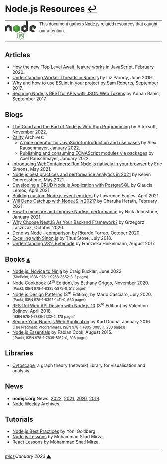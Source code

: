 # <span id="top">Node.js Resources</span> <span style="size:25%;"><a href="README.md">↩</a></span>

<table style="font-family:Helvetica,Arial;font-size:14px;line-height:1.6;">
  <tr>
  <td style="border:0;padding:0 10px 0 0;min-width:100px;"><a href="https://nodejs.org/" rel="external"><img style="border:0;" src="docs/images/nodejs.svg" width="100" alt="Node.js logo"/></a></td>
  <td style="border:0;padding:0;vertical-align:text-top;">This document gathers <a href="https://nodejs.org/" rel="external">Node.js</a> related resources that caught our attention.
  </td>
  </tr>
</table>

## <span id="articles">Articles</span>

- [How the new ‘Top Level Await’ feature works in JavaScript][article_kesk], February 2020.
- [Understanding Worker Threads in Node.js][article_parody] by Liz Parody, June 2019.
- [Why and how to use ESLint in your project][article_roberts] by Sam Roberts, September 2017.
- [Securing Node.js RESTful APIs with JSON Web Tokens][article_rahic] by Adnan Rahic, September 2017.

## <span id="blogs">Blogs</span>

- [The Good and the Bad of Node.js Web App Programming][blog_altexsoft] by Altexsoft, November 2022.
- [2ality](https://2ality.com/archive.html) Archives:
  - [A pipe operator for JavaScript: introduction and use cases][blog_rauschmayer_pipe] by Alex Rauschmayer, January 2022.
  - [Publishing and consuming ECMAScript modules via packages][blog_rauschmayer] by Axel Rauschmayer, January 2022.
- [Introducing WebContainers: Run Node.js natively in your browser][blog_simons] by Eric Simons, May 2021.
- [Node.js best practices and performance analytics in 2021][blog_omereshone] by Kelvin Omeresshone, May 2021.
- [Developing a CRUD Node.js Application with PostgreSQL][blog_lemos] by Glaucia Lemos, April 2021.
- [Building custom Node.js event emitters][blog_eagles] by Lawrence Eagles, April 2021.
- [Will Deno Catchup with NodeJS in 2021?][blog_herath] by Charuka Herath, February 2021.
- [How to measure and improve Node.js performance][blog_johnstone] by Nick Johnstone, January 2021.
- [Why Choose NestJS As Your Backend Framework?][blog_laszczak] by Grzegorz Laszczak, October 2020.
- [Deno vs Node - comparison][blog_torrao] by Ricardo Torrao, October 2020.
- [Excelling with Sinon.js][blog_stone] by Titus Stone, July 2018.
- [Understanding V8's Bytecode][blog_hinkelmann] by Franziska Hinkelmann, August 2017.

## <span id="books">Books</span> [**&#x25B4;**](#top)

- [Node.js: Novice to Ninja](https://www.sitepoint.com/premium/books/node-js-novice-to-ninja/) by Craig Buckler, June 2022.<br/><span style="font-size:80%;">(SitePoint, ISBN 978-1-9258-3652-3, ? pages)</span>
- [Node Cookbook](https://www.packtpub.com/product/node-cookbook-fourth-edition/9781838558758) (4<sup>th</sup> Edition), by Bethany Griggs, November 2020.<br/><span style="font-size:80%;">(Packt, ISBN 978-1-8385-5875-8, 512 pages)</span>
- [Node.js Design Patterns](https://www.packtpub.com/product/node-js-design-patterns-third-edition/9781839214110) (3<sup>rd</sup> Edition), by Mario Casciaro, July 2020.<br/><span style="font-size:80%;">(Packt, ISBN 978-1-8392-1411-0, 660 pages)</span>
- [RESTful Web API Design with Node.js 10][book_bojinov] (3<sup>rd</sup> Edition) by Valention Bojinov, April 2018.<br/><span style="font-size:80%;">(ISBN 978-1-7886-2332-2, 178 pages)</span>
- [Secure Your Node.js Web Application][book_duuna] by Karl Düüna, January 2016.<br/><span style="font-size:80%;">(The Pragmatic Programmers, ISBN 978-1-6805-0085-1, 230 pages)</span>
- [Node.js Essentials][book_cook] by Fabian Cook, August 2015.<br/><span style="font-size:80%;">( Packt, ISBN 978-1-7835-5162-0, 208 pages)</span>

## <span id="libraries">Libraries</span>

- [Cytoscape](https://js.cytoscape.org/), a graph theory (network) library for visualisation and analysis.

## <span id="news">News</span>

- **nodejs.org** News: [2022](https://nodejs.org/en/blog/), [2021](https://nodejs.org/en/blog/year-2021/), [2020](https://nodejs.org/en/blog/year-2020/), [2019](https://nodejs.org/en/blog/year-2019/).
- [Node Weekly][news_node_weekly] Archives.

## <span id="tutorials">Tutorials</span>

- [Node.js Best Practices](https://github.com/goldbergyoni/nodebestpractices) by Yoni Goldberg.
- [Node.js Lessons][tutorial_nodejs] by Mohammad Shad Mirza.
- [React Lessons][tutorial_react] by Mohammad Shad Mirza.

***

*[mics](https://lampwww.epfl.ch/~michelou/)/January 2023* [**&#9650;**](#top)
<span id="bottom">&nbsp;</span>

<!-- link refs -->

[article_kesk]: https://javascript.plainenglish.io/javascript-top-level-await-in-a-nutshell-4e352b3fc8c8
[article_parody]: https://nodesource.com/blog/worker-threads-nodejs/
[article_rahic]: https://www.freecodecamp.org/news/securing-node-js-restful-apis-with-json-web-tokens-9f811a92bb52
[article_roberts]: https://developer.ibm.com/articles/why-and-how-to-use-eslint-in-your-project/
[blog_altexsoft]: https://www.altexsoft.com/blog/engineering/the-good-and-the-bad-of-node-js-web-app-development/
[blog_eagles]: https://blog.logrocket.com/building-custom-node-js-event-emitters/
[blog_herath]: https://blog.bitsrc.io/will-deno-catchup-with-nodejs-in-2021-7ab758429647
[blog_hinkelmann]: https://medium.com/dailyjs/understanding-v8s-bytecode-317d46c94775
[blog_johnstone]: https://raygun.com/blog/improve-node-performance/
[blog_laszczak]: https://selleo.com/blog/why-choose-nest-js-as-your-backend-framework
[blog_lemos]: https://medium.com/@glaucia86/developing-a-crud-node-js-application-with-postgresql-d25febb1cc4
[blog_omereshone]: https://blog.logrocket.com/node-js-best-practices-and-performance-analytics-in-2021/
[blog_rauschmayer]: https://2ality.com/2022/01/esm-specifiers.html
[blog_rauschmayer_pipe]: https://2ality.com/2022/01/pipe-operator.html
[blog_simons]: https://blog.stackblitz.com/posts/introducing-webcontainers/
[blog_stone]: https://medium.com/building-ibotta/excelling-with-sinon-js-be35b974b75e
[blog_torrao]: https://www.imaginarycloud.com/blog/deno-vs-node/
[book_bojinov]: https://www.packtpub.com/product/restful-web-api-design-with-node-js-10-third-edition/9781788623322
[book_cook]: https://www.packtpub.com/product/react-js-essentials/9781783551620
[book_duuna]: https://pragprog.com/titles/kdnodesec/secure-your-node-js-web-application/
[news_node_weekly]: https://nodeweekly.com/issues
[tutorial_nodejs]: https://soshace.com/category/javascript/node-js/node-js-lessons/
[tutorial_react]: https://soshace.com/category/javascript/react/react-lessons/